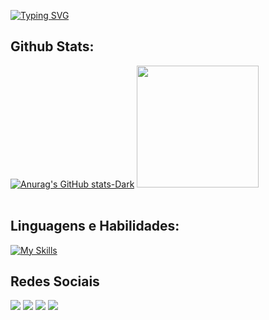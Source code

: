 

[![Typing SVG](https://readme-typing-svg.herokuapp.com?font=Share+Tech+Mono&pause=1000&color=1F9C17&random=false&width=435&lines=Ol%C3%A1!+Meu+nome+%C3%A9+Gustavo+Tascheri)](https://git.io/typing-svg)


## Github Stats:

  [![Anurag's GitHub stats-Dark](https://github-readme-stats.vercel.app/api?username=vatsu04&show_icons=true&theme=dark#gh-dark-mode-only)](https://github.com/anuraghazra/github-readme-stats#gh-dark-mode-only)
  <img height="195em" src="https://github-readme-stats.vercel.app/api/top-langs/?username=Vatsu04&layout=compact&langs_count=7&theme=dark"/><br><br>

  ## Linguagens e Habilidades:
  
  [![My Skills](https://skillicons.dev/icons?i=java,python,html,css,javascript,typescript,php,cs,unity,angular,c,cpp,sql&theme=dark)](https://skillicons.dev)
   

  
 
 
 

## Redes Sociais
  
  <a href="https://instagram.com/o_vatsu_g" target="_blank"><img src="https://img.shields.io/badge/-Instagram-%23E4405F?style=for-the-badge&logo=instagram&logoColor=white" target="_blank"></a>
  <a href="https://discord.com/users/_vatsu" target="_blank"><img src="https://img.shields.io/badge/Discord-7289DA?style=for-the-badge&logo=discord&logoColor=white" target="_blank"></a> 
  <a href = "mailto:gugatascheri@gmail.com"><img src="https://img.shields.io/badge/-Gmail-%23333?style=for-the-badge&logo=gmail&logoColor=white" target="_blank"></a>
  <a href="https://www.linkedin.com/in/gustavo-passos-tascheri-396092234/" target="_blank"><img src="https://img.shields.io/badge/-LinkedIn-%230077B5?style=for-the-badge&logo=linkedin&logoColor=white" target="_blank"></a> 
  











